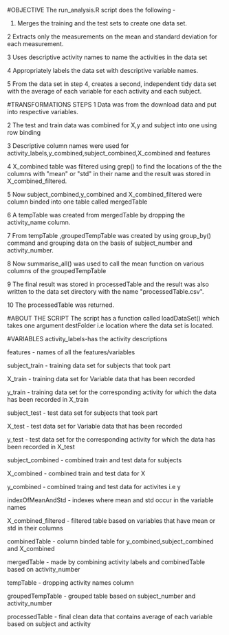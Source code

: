 #OBJECTIVE
The run_analysis.R script does the following -
1. Merges the training and the test sets to create one data set.

2 Extracts only the measurements on the mean and standard deviation for each measurement.

3 Uses descriptive activity names to name the activities in the data set

4 Appropriately labels the data set with descriptive variable names.

5 From the data set in step 4, creates a second, independent tidy data set with the average of each variable for each activity and each subject.

#TRANSFORMATIONS STEPS
1 Data was from the download data and put into respective variables.

2 The test and train data was combined for X,y and subject into one using row binding

3 Descriptive column names were used for activity_labels,y_combined,subject_combined,X_combined and features

4 X_combined table was filtered using grep() to find the locations of the the columns with "mean" or "std" in 
their name and the result was stored in X_combined_filtered.

5 Now subject_combined,y_combined and X_combined_filtered were column binded into one table called mergedTable 

6 A tempTable was created from mergedTable by dropping the activity_name column.

7 From tempTable ,groupedTempTable was created by using group_by() command and grouping data on the basis of subject_number and activity_number.

8 Now summarise_all() was used to call the mean function on various columns of the groupedTempTable

9 The final result was stored in processedTable and the result was also written to the data set directory with the name "processedTable.csv".

10 The processedTable was returned.


#ABOUT THE SCRIPT 
The script has a function called loadDataSet() which takes one argument destFolder i.e location
where the data set is located.

#VARIABLES 
activity_labels-has the activity descriptions 

features - names of all the features/variables 

subject_train - training data set for subjects that took part

X_train - training data set for Variable data that has been recorded 

y_train - training data set for the corresponding activity for which the data has been recorded      in X_train

subject_test - test data set for subjects that took part

X_test - test data set for Variable data that has been recorded

y_test - test data set for the corresponding activity for which the data has been recorded in        X_test

subject_combined - combined train and test data for subjects

X_combined - combined train and test data for X

y_combined - combined traing and test data for activites i.e y

indexOfMeanAndStd - indexes where mean and std occur in the variable names 

X_combined_filtered - filtered table based on variables that have mean or std in their columns

combinedTable - column binded table for y_combined,subject_combined and X_combined 

mergedTable - made by combining activity labels and combinedTable based on activity_number

tempTable - dropping activity names column 

groupedTempTable - grouped table based on subject_number and activity_number 

processedTable - final clean data that contains average of each variable based on subject and        activity
      
      
      